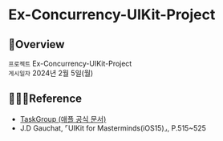 # Ex-Concurrency-UIKit-Project
## 🍎Overview
`프로젝트` Ex-Concurrency-UIKit-Project <br>
`게시일자` 2024년 2월 5일(월) <br>

## 👩🏻‍💻Reference

* [TaskGroup (애플 공식 문서)](https://developer.apple.com/documentation/swift/taskgroup)
* J.D Gauchat, ⌜UIKit for Masterminds(iOS15)⌟, P.515~525
